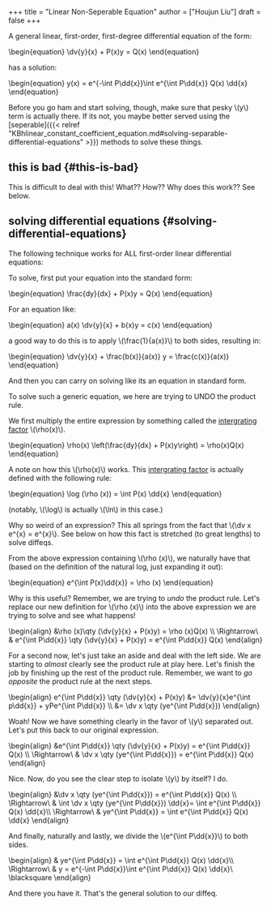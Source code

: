 +++
title = "Linear Non-Seperable Equation"
author = ["Houjun Liu"]
draft = false
+++

A general linear, first-order, first-degree differential equation of the form:

\begin{equation}
    \dv{y}{x} + P(x)y = Q(x)
\end{equation}

has a solution:

\begin{equation}
y(x) = e^{-\int P\dd{x}}\int e^{\int P\dd{x}} Q(x) \dd{x}
\end{equation}

Before you go ham and start solving, though, make sure that pesky \\(y\\) term is actually there. If its not, you maybe better served using the [seperable]({{< relref "KBhlinear_constant_coefficient_equation.md#solving-separable-differential-equations" >}}) methods to solve these things.


## this is bad {#this-is-bad}

This is difficult to deal with this! What?? How?? Why does this work?? See below.


## solving differential equations {#solving-differential-equations}

The following technique works for ALL first-order linear differential equations:

To solve, first put your equation into the standard form:

\begin{equation}
    \frac{dy}{dx} + P(x)y = Q(x)
\end{equation}

For an equation like:

\begin{equation}
    a(x) \dv{y}{x} + b(x)y = c(x)
\end{equation}

a good way to do this is to apply \\(\frac{1}{a(x)}\\) to both sides, resulting in:

\begin{equation}
\dv{y}{x} + \frac{b(x)}{a(x)} y = \frac{c(x)}{a(x)}
\end{equation}

And then you can carry on solving like its an equation in standard form.

To solve such a generic equation, we here are trying to UNDO the product rule.

We first multiply the entire expression by something called the [intergrating factor](#solving-differential-equations) \\(\rho(x)\\).

\begin{equation}
    \rho(x) \left(\frac{dy}{dx} + P(x)y\right) = \rho(x)Q(x)
\end{equation}

A note on how this \\(\rho(x)\\) works. This [intergrating factor](#solving-differential-equations) is actually defined with the following rule:

\begin{equation}
\log (\rho (x)) = \int P(x) \dd{x}
\end{equation}

(notably, \\(\log\\) is actually \\(\ln\\) in this case.)

Why so weird of an expression? This all springs from the fact that \\(\dv x e^{x} = e^{x}\\). See below on how this fact is stretched (to great lengths) to solve diffeqs.

From the above expression containing \\(\rho (x)\\), we naturally have that (based on the definition of the natural log, just expanding it out):

\begin{equation}
e^{\int P(x)\dd{x}} = \rho (x)
\end{equation}

Why is this useful? Remember, we are trying to _undo_ the product rule. Let's replace our new definition for \\(\rho (x)\\) into the above expression we are trying to solve and see what happens!

\begin{align}
&\rho (x)\qty (\dv{y}{x} + P(x)y) = \rho (x)Q(x) \\\\
\Rightarrow\ & e^{\int P\dd{x}} \qty (\dv{y}{x} + P(x)y) = e^{\int P\dd{x}} Q(x)
\end{align}

For a second now, let's just take an aside and deal with the left side. We are starting to _almost_ clearly see the product rule at play here. Let's finish the job by finishing up the rest of the product rule. Remember, we want to _go opposite_ the product rule at the next steps.

\begin{align}
e^{\int P\dd{x}} \qty (\dv{y}{x} + P(x)y) &= \dv{y}{x}e^{\int p\dd{x}} + yPe^{\int P\dd{x}} \\\\
&= \dv x \qty (ye^{\int P\dd{x}})
\end{align}

Woah! Now we have something clearly in the favor of \\(y\\) separated out. Let's put this back to our original expression.

\begin{align}
&e^{\int P\dd{x}} \qty (\dv{y}{x} + P(x)y) = e^{\int P\dd{x}} Q(x) \\\\
\Rightarrow\ & \dv x \qty (ye^{\int P\dd{x}}) = e^{\int P\dd{x}} Q(x)
\end{align}

Nice. Now, do you see the clear step to isolate \\(y\\) by itself? I do.

\begin{align}
&\dv x \qty (ye^{\int P\dd{x}}) = e^{\int P\dd{x}} Q(x) \\\\
\Rightarrow\ & \int \dv x \qty (ye^{\int P\dd{x}}) \dd{x}= \int e^{\int P\dd{x}} Q(x) \dd{x}\\\\
\Rightarrow\ & ye^{\int P\dd{x}} = \int e^{\int P\dd{x}} Q(x) \dd{x}
\end{align}

And finally, naturally and lastly, we divide the \\(e^{\int P\dd{x}}\\) to both sides.

\begin{align}
& ye^{\int P\dd{x}} = \int e^{\int P\dd{x}} Q(x) \dd{x}\\\\
\Rightarrow\ & y = e^{-\int P\dd{x}}\int e^{\int P\dd{x}} Q(x) \dd{x}\ \blacksquare
\end{align}

And there you have it. That's the general solution to our diffeq.